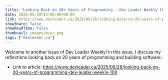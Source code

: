 ```yaml
---
title: "Looking Back on 20+ Years of Programming - Dev Leader Weekly 100"
date: 2025-06-28T12:00:00+00:00
link: https://www.devleader.ca/2025/06/28/looking-back-on-20-years-of-programming-dev-leader-weekly-100
showShare: false
showReadTime: false
thumbnail: images/misc.png
tags: ["devleader.ca"]
---
```

Welcome to another issue of Dev Leader Weekly! In this issue, I discuss my reflections looking back on 20 years of programming and building software.

- Link to article: https://www.devleader.ca/2025/06/28/looking-back-on-20-years-of-programming-dev-leader-weekly-100